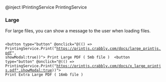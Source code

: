 ﻿@inject IPrintingService PrintingService
<Example Name="Large">
    <Documentation>
        <h3>Large</h3>
        <p>
            For large files, you can show a message to the user when loading files.
        </p>
    </Documentation>
    <Code>
        <button type="button" @onclick="@(() => PrintingService.Print("https://printjs.crabbly.com/docs/large_printjs.pdf", showModal:true))">
            Print Large PDF ( 5mb file )
        </button>
        <button type="button" @onclick="@(() => PrintingService.Print("https://printjs.crabbly.com/docs/x_large_printjs.pdf",showModal:true))">
            Print Extra Large PDF ( 16mb file )
        </button>
    </Code>
</Example>
